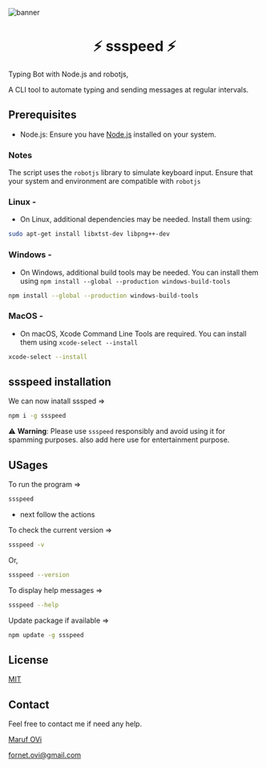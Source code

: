 ![banner](https://ik.imagekit.io/iamovi/ssspeed.gif?updatedAt=1709548670273)

<div style="text-align: center;">
  <h1>⚡ ssspeed ⚡</h1>
</div>

Typing Bot with Node.js and robotjs,

A CLI tool to automate typing and sending messages at regular intervals.

## Prerequisites

- Node.js: Ensure you have [Node.js](https://nodejs.org/en) installed on your system.

### Notes

The script uses the `robotjs` library to simulate keyboard input. Ensure that your system and environment are compatible with `robotjs`

### Linux -

- On Linux, additional dependencies may be needed. Install them using:

```bash
sudo apt-get install libxtst-dev libpng++-dev
```

### Windows -

- On Windows, additional build tools may be needed. You can install them using `npm install --global --production windows-build-tools`

```bash
npm install --global --production windows-build-tools
```

### MacOS -

- On macOS, Xcode Command Line Tools are required. You can install them using `xcode-select --install`

```bash
xcode-select --install
```

## ssspeed installation

We can now inatall sssped =>

```bash
npm i -g ssspeed
```

⚠️ **Warning**: Please use `ssspeed` responsibly and avoid using it for spamming purposes.
also add here use for entertainment  purpose.

## USages

To run the program =>

```bash
ssspeed
```

- next follow the actions

To check the current version =>

```bash
ssspeed -v
```
Or,
```bash
ssspeed --version
```

To display help messages =>

```bash
ssspeed --help
```

Update package if available =>

```bash
npm update -g ssspeed
```

## License

[MIT](LICENSE)

## Contact

Feel free to contact me if need any help.

[Maruf OVi](https://oviportfo.netlify.app/)

fornet.ovi@gmail.com
